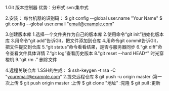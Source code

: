 1.Git
    版本控制器
    优势：分布式
    svn:集中式

2.安装：
    每台机器的识别码：
        $ git config --global user.name "Your Name"
        $ git config --global user.email "email@example.com"

3.创建版本库
    1.选择一个文件夹作为自己的版本库
    2.使用命令“git init”初始化版本库
    3.用命令“git add”告诉Git，把文件添加到仓库
    4.用命令git commit告诉Git，把文件提交到仓库
    5.“git status”命令看看结果，是否与服务器同步
    6.“git diff”命令查看文件具体详情
    7.“git log”查看历史版本
    8."git reset --hard HEAD^" 时光穿梭机
    9.“git rm **.**” 删除文件

4.远程关联仓库
    1.SSH的生成：
        $ ssh-keygen -t rsa -C "youremail@example.com"
    2.提交远程仓库
        $ git push -u origin master  :第一次上传
        $ git push origin master  :上传
        $ git clone "地址"  :克隆
        $ git pull          :更新